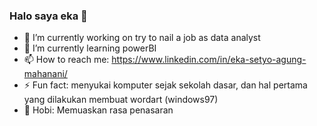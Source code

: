 ### Halo saya eka 👋

- 🔭 I’m currently working on try to nail a job as data analyst
- 🌱 I’m currently learning powerBI
- 📫 How to reach me: https://www.linkedin.com/in/eka-setyo-agung-mahanani/
- ⚡ Fun fact: menyukai komputer sejak sekolah dasar, dan hal pertama yang dilakukan membuat wordart (windows97)
- 🌟 Hobi: Memuaskan rasa penasaran

